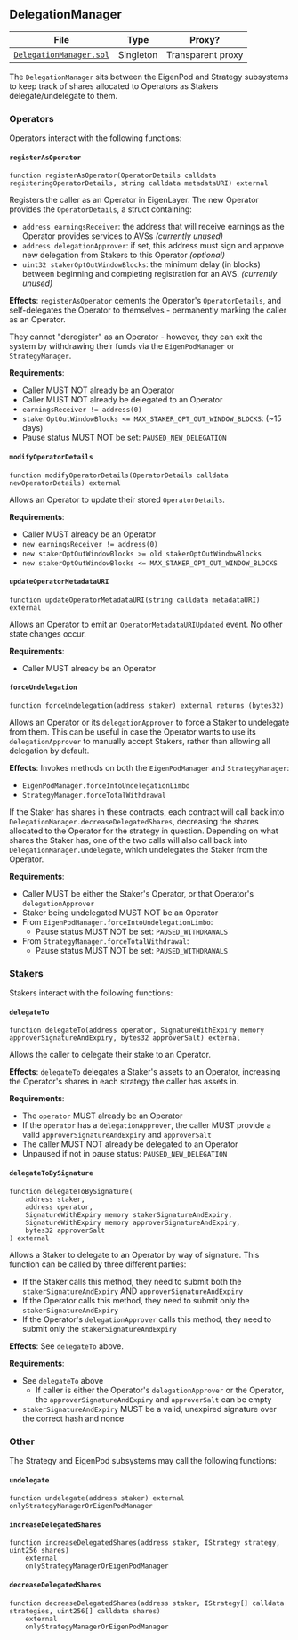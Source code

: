 ## DelegationManager

| File | Type | Proxy? |
| -------- | -------- | -------- |
| [`DelegationManager.sol`](#TODO) | Singleton | Transparent proxy |

The `DelegationManager` sits between the EigenPod and Strategy subsystems to keep track of shares allocated to Operators as Stakers delegate/undelegate to them.

### Operators

Operators interact with the following functions:

#### `registerAsOperator`

```solidity
function registerAsOperator(OperatorDetails calldata registeringOperatorDetails, string calldata metadataURI) external
```

Registers the caller as an Operator in EigenLayer. The new Operator provides the `OperatorDetails`, a struct containing:
* `address earningsReceiver`: the address that will receive earnings as the Operator provides services to AVSs *(currently unused)*
* `address delegationApprover`: if set, this address must sign and approve new delegation from Stakers to this Operator *(optional)*
* `uint32 stakerOptOutWindowBlocks`: the minimum delay (in blocks) between beginning and completing registration for an AVS. *(currently unused)*

**Effects**: `registerAsOperator` cements the Operator's `OperatorDetails`, and self-delegates the Operator to themselves - permanently marking the caller as an Operator.

They cannot "deregister" as an Operator - however, they can exit the system by withdrawing their funds via the `EigenPodManager` or `StrategyManager`.

**Requirements**:
* Caller MUST NOT already be an Operator
* Caller MUST NOT already be delegated to an Operator
* `earningsReceiver != address(0)`
* `stakerOptOutWindowBlocks <= MAX_STAKER_OPT_OUT_WINDOW_BLOCKS`: (~15 days)
* Pause status MUST NOT be set: `PAUSED_NEW_DELEGATION`

#### `modifyOperatorDetails`

```solidity
function modifyOperatorDetails(OperatorDetails calldata newOperatorDetails) external
```

Allows an Operator to update their stored `OperatorDetails`.

**Requirements**:
* Caller MUST already be an Operator
* `new earningsReceiver != address(0)`
* `new stakerOptOutWindowBlocks >= old stakerOptOutWindowBlocks`
* `new stakerOptOutWindowBlocks <= MAX_STAKER_OPT_OUT_WINDOW_BLOCKS`

#### `updateOperatorMetadataURI`

```solidity
function updateOperatorMetadataURI(string calldata metadataURI) external
```

Allows an Operator to emit an `OperatorMetadataURIUpdated` event. No other state changes occur.

**Requirements**:
* Caller MUST already be an Operator

#### `forceUndelegation`

```solidity
function forceUndelegation(address staker) external returns (bytes32)
```

Allows an Operator or its `delegationApprover` to force a Staker to undelegate from them. This can be useful in case the Operator wants to use its `delegationApprover` to manually accept Stakers, rather than allowing all delegation by default.

**Effects**: Invokes methods on both the `EigenPodManager` and `StrategyManager`:
* `EigenPodManager.forceIntoUndelegationLimbo`
* `StrategyManager.forceTotalWithdrawal`

If the Staker has shares in these contracts, each contract will call back into `DelegationManager.decreaseDelegatedShares`, decreasing the shares allocated to the Operator for the strategy in question. Depending on what shares the Staker has, one of the two calls will also call back into `DelegationManager.undelegate`, which undelegates the Staker from the Operator.

**Requirements**:
* Caller MUST be either the Staker's Operator, or that Operator's `delegationApprover`
* Staker being undelegated MUST NOT be an Operator
* From `EigenPodManager.forceIntoUndelegationLimbo`:
    * Pause status MUST NOT be set: `PAUSED_WITHDRAWALS`
* From `StrategyManager.forceTotalWithdrawal`:
    * Pause status MUST NOT be set: `PAUSED_WITHDRAWALS`

### Stakers

Stakers interact with the following functions:

#### `delegateTo`

```solidity
function delegateTo(address operator, SignatureWithExpiry memory approverSignatureAndExpiry, bytes32 approverSalt) external
```

Allows the caller to delegate their stake to an Operator.

**Effects**: `delegateTo` delegates a Staker's assets to an Operator, increasing the Operator's shares in each strategy the caller has assets in.

**Requirements**:
* The `operator` MUST already be an Operator
* If the `operator` has a `delegationApprover`, the caller MUST provide a valid `approverSignatureAndExpiry` and `approverSalt`
* The caller MUST NOT already be delegated to an Operator
* Unpaused if not in pause status: `PAUSED_NEW_DELEGATION`

#### `delegateToBySignature`

```solidity
function delegateToBySignature(
    address staker,
    address operator,
    SignatureWithExpiry memory stakerSignatureAndExpiry,
    SignatureWithExpiry memory approverSignatureAndExpiry,
    bytes32 approverSalt
) external
```

Allows a Staker to delegate to an Operator by way of signature. This function can be called by three different parties:
* If the Staker calls this method, they need to submit both the `stakerSignatureAndExpiry` AND `approverSignatureAndExpiry`
* If the Operator calls this method, they need to submit only the `stakerSignatureAndExpiry`
* If the Operator's `delegationApprover` calls this method, they need to submit only the `stakerSignatureAndExpiry`

**Effects**: See `delegateTo` above.

**Requirements**:
* See `delegateTo` above
    * If caller is either the Operator's `delegationApprover` or the Operator, the `approverSignatureAndExpiry` and `approverSalt` can be empty
* `stakerSignatureAndExpiry` MUST be a valid, unexpired signature over the correct hash and nonce

### Other

The Strategy and EigenPod subsystems may call the following functions:

#### `undelegate`

```solidity
function undelegate(address staker) external onlyStrategyManagerOrEigenPodManager
```

#### `increaseDelegatedShares`

```solidity
function increaseDelegatedShares(address staker, IStrategy strategy, uint256 shares)
    external
    onlyStrategyManagerOrEigenPodManager
```

#### `decreaseDelegatedShares`

```solidity
function decreaseDelegatedShares(address staker, IStrategy[] calldata strategies, uint256[] calldata shares)
    external
    onlyStrategyManagerOrEigenPodManager
```